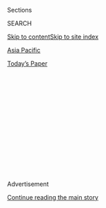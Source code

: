 <div id="app">

<div>

<div>

<div>

<div class="NYTAppHideMasthead css-1q2w90k e1suatyy0">

<div class="section css-ui9rw0 e1suatyy2">

<div class="css-eph4ug er09x8g0">

<div class="css-6n7j50">

</div>

<span class="css-1dv1kvn">Sections</span>

<div class="css-10488qs">

<span class="css-1dv1kvn">SEARCH</span>

</div>

[Skip to content](#site-content)[Skip to site index](#site-index)

</div>

<div id="masthead-section-label" class="css-1wr3we4 eaxe0e00">

[Asia
Pacific](https://www.nytimes3xbfgragh.onion/section/world/asia)

</div>

<div class="css-10698na e1huz5gh0">

</div>

</div>

<div id="masthead-bar-one" class="section hasLinks css-15hmgas e1csuq9d3">

<div class="css-uqyvli e1csuq9d0">

</div>

<div class="css-1uqjmks e1csuq9d1">

</div>

<div class="css-9e9ivx">

[](https://myaccount.nytimes3xbfgragh.onion/auth/login?response_type=cookie&client_id=vi)

</div>

<div class="css-1bvtpon e1csuq9d2">

[Today’s
Paper](https://www.nytimes3xbfgragh.onion/section/todayspaper)

</div>

</div>

</div>

</div>

<div data-aria-hidden="false">

<div id="site-content" data-role="main">

<div>

<div class="css-1aor85t" style="opacity:0.000000001;z-index:-1;visibility:hidden">

<div class="css-1hqnpie">

<div class="css-epjblv">

<span class="css-17xtcya">[Asia
Pacific](/section/world/asia)</span><span class="css-x15j1o">|</span><span class="css-fwqvlz">China’s
Detention Camps for Muslims Turn to Forced
Labor</span>

</div>

<div class="css-k008qs">

<div class="css-1iwv8en">

<span class="css-18z7m18"></span>

<div>

</div>

</div>

<span class="css-1n6z4y">https://nyti.ms/2QUZ3vh</span>

<div class="css-1705lsu">

<div class="css-4xjgmj">

<div class="css-4skfbu" data-role="toolbar" data-aria-label="Social Media Share buttons, Save button, and Comments Panel with current comment count" data-testid="share-tools">

  - 
  - 
  - 
  - 
    
    <div class="css-6n7j50">
    
    </div>

  - 
  - 

</div>

</div>

</div>

</div>

</div>

</div>

<div id="NYT_TOP_BANNER_REGION" class="css-13pd83m">

</div>

<div id="top-wrapper" class="css-1sy8kpn">

<div id="top-slug" class="css-l9onyx">

Advertisement

</div>

[Continue reading the main
story](#after-top)

<div class="ad top-wrapper" style="text-align:center;height:100%;display:block;min-height:250px">

<div id="top" class="place-ad" data-position="top" data-size-key="top">

</div>

</div>

<div id="after-top">

</div>

</div>

<div id="sponsor-wrapper" class="css-1hyfx7x">

<div id="sponsor-slug" class="css-19vbshk">

Supported by

</div>

[Continue reading the main
story](#after-sponsor)

<div id="sponsor" class="ad sponsor-wrapper" style="text-align:center;height:100%;display:block">

</div>

<div id="after-sponsor">

</div>

</div>

<div class="css-1vkm6nb ehdk2mb0">

# China’s Detention Camps for Muslims Turn to Forced Labor

</div>

<div class="css-79elbk" data-testid="photoviewer-wrapper">

<div class="css-z3e15g" data-testid="photoviewer-wrapper-hidden">

</div>

<div class="css-1a48zt4 ehw59r15" data-testid="photoviewer-children">

![<span class="css-16f3y1r e13ogyst0" data-aria-hidden="true">Chinese
state television showed Muslims attending classes on how to be
law-abiding citizens. Evidence is emerging that detainees are also being
forced to take jobs in new
factories.</span>](https://static01.graylady3jvrrxbe.onion/images/2018/12/17/world/17xinjiang-labor1/merlin_148213692_0d79ec0d-c129-4886-9ab0-1a8f8723d82a-articleLarge.jpg?quality=75&auto=webp&disable=upscale)

</div>

</div>

<div class="css-xt80pu e12qa4dv0">

<div class="css-18e8msd">

<div class="css-vp77d3 epjyd6m0">

<div class="css-1baulvz">

By [<span class="css-1baulvz" itemprop="name">Chris
Buckley</span>](https://www.nytimes3xbfgragh.onion/by/chris-buckley) and
[<span class="css-1baulvz last-byline" itemprop="name">Austin
Ramzy</span>](https://www.nytimes3xbfgragh.onion/by/austin-ramzy)

</div>

</div>

  - Dec. 16,
    2018

  - 
    
    <div class="css-4xjgmj">
    
    <div class="css-d8bdto" data-role="toolbar" data-aria-label="Social Media Share buttons, Save button, and Comments Panel with current comment count" data-testid="share-tools">
    
      - 
      - 
      - 
      - 
        
        <div class="css-6n7j50">
        
        </div>
    
      - 
      - 
    
    </div>
    
    </div>

</div>

<div class="css-tk9fsr">

[阅读简体中文版](https://cn.nytimes3xbfgragh.onion/china/20181217/xinjiang-china-forced-labor-camps-uighurs/ "Read in Simplified Chinese")[閱讀繁體中文版](https://cn.nytimes3xbfgragh.onion/china/20181217/xinjiang-china-forced-labor-camps-uighurs/zh-hant/ "Read in Traditional Chinese")[Leer
en
español](https://www.nytimes3xbfgragh.onion/es/2018/12/18/campos-trabajo-musulmanes-china "Read in Spanish")

</div>

</div>

<div class="section meteredContent css-1r7ky0e" name="articleBody" itemprop="articleBody">

<div class="css-1fanzo5 StoryBodyCompanionColumn">

<div class="css-53u6y8">

KASHGAR, China — Muslim inmates from internment camps in far western
China hunched over sewing machines, in row after row. They were among
[hundreds of thousands who had been
detained](https://www.nytimes3xbfgragh.onion/2018/09/08/world/asia/china-uighur-muslim-detention-camp.html)
and spent month after month renouncing their religious convictions. Now
the government was showing them on television as models of repentance,
earning good pay — and political salvation — as factory workers.

China’s ruling Communist Party has said in a surge of upbeat propaganda
that a sprawling network of camps in the Xinjiang region is providing
job training and putting detainees on production lines for their own
good, offering an escape from poverty, backwardness and the temptations
of radical Islam.

But mounting evidence suggests a system of forced labor is emerging from
the camps, a development likely to intensify international condemnation
of China’s drastic efforts to [control and
indoctrinate](https://www.nytimes3xbfgragh.onion/2018/09/08/world/asia/china-uighur-muslim-detention-camp.html)
a Muslim ethnic minority population of more than 12 million in Xinjiang.

Accounts from the region, satellite images and previously unreported
official documents indicate that growing numbers of detainees are being
sent to new factories, built inside or near the camps, where inmates
have little choice but to accept jobs and follow orders.

</div>

</div>

<div class="css-1fanzo5 StoryBodyCompanionColumn">

<div class="css-53u6y8">

“These people who are detained provide free or low-cost forced labor for
these factories,” said Mehmet Volkan Kasikci, a researcher in Turkey who
has collected accounts of inmates in the factories by interviewing
relatives who have left China. “Stories continue to come to me,” he
said.

China has defied an international outcry against the vast internment
program in Xinjiang, which holds Muslims and forces them to renounce
religious piety and pledge loyalty to the party. The emerging labor
program underlines the government’s determination to continue operating
the camps despite calls from United Nations [human rights
officials](https://www.nytimes3xbfgragh.onion/2018/11/13/world/asia/un-china-xinjiang-muslim-internments.html),
the [United
States](https://www.nytimes3xbfgragh.onion/2018/09/10/world/asia/us-china-sanctions-muslim-camps.html)
and [other
governments](https://www.nytimes3xbfgragh.onion/2018/11/06/world/asia/china-detention-uighur-muslims.html)
to close them.

</div>

</div>

<div class="css-79elbk" data-testid="photoviewer-wrapper">

<div class="css-z3e15g" data-testid="photoviewer-wrapper-hidden">

</div>

<div class="css-1a48zt4 ehw59r15" data-testid="photoviewer-children">

![<span class="css-16f3y1r e13ogyst0" data-aria-hidden="true">A
satellite image taken in September shows an internment camp in Xinjiang.
The buildings in the upper left corner appear to be of a design commonly
used by
factories.</span><span class="css-cnj6d5 e1z0qqy90" itemprop="copyrightHolder"><span class="css-1ly73wi e1tej78p0">Credit...</span><span>Terraserver/Digital
Globe</span></span>](https://static01.graylady3jvrrxbe.onion/images/2018/12/17/world/17xinjiang-labor5/17xinjiang-labor5-articleLarge.jpg?quality=75&auto=webp&disable=upscale)

</div>

</div>

<div class="css-1fanzo5 StoryBodyCompanionColumn">

<div class="css-53u6y8">

The program aims to transform scattered Uighurs, Kazakhs and other
ethnic minorities — many of them farmers, shopkeepers and tradespeople —
into a disciplined, Chinese-speaking industrial work force, loyal to the
Communist Party and factory bosses, according to official plans
published online.

These documents describe the camps as vocational training centers and do
not specify whether inmates are required to accept assignments to
factories or other jobs. But pervasive restrictions on the movement and
employment of Muslim minorities in Xinjiang, as well as a government
effort to persuade businesses to open factories around the camps,
suggest that they have little choice.

</div>

</div>

<div class="css-1fanzo5 StoryBodyCompanionColumn">

<div class="css-53u6y8">

Independent accounts from inmates who have worked in the factories are
rare. The police block attempts to get near the camps and closely
monitor foreign journalists who travel to Xinjiang, making it all but
impossible to conduct interviews in the region. And most Uighurs who
have fled Xinjiang did so before the factory program grew in recent
months.

But Serikzhan Bilash, a founder of Atajurt Kazakh Human Rights, an
organization in Kazakhstan that helps ethnic Kazakhs who have left
neighboring Xinjiang, said he had interviewed relatives of 10 inmates
who had told their families that they were made to work in factories
after undergoing indoctrination in the camps.

They mostly made clothes, and they called their employers “black
factories,” because of the low wages and tough conditions, he said.

Mr. Kasikci also described several cases based on interviews with family
members: Sofiya Tolybaiqyzy, who was sent from a camp to work in a
carpet factory. Abil Amantai, 37, who was put in a camp a year ago and
told relatives he was working in a textile factory for $95 a month.
Nural Razila, 25, who had studied oil drilling but after a year in a
camp was sent to a new textile factory nearby.

“It’s not as though they have a choice of whether they get to work in a
factory, or what factory they are assigned to,” said [Darren
Byler](https://anthropology.washington.edu/people/darren-byler), a
lecturer at the University of Washington who studies Xinjiang and
visited the region in
April.

</div>

</div>

<div class="css-79elbk" data-testid="photoviewer-wrapper">

<div class="css-z3e15g" data-testid="photoviewer-wrapper-hidden">

</div>

<div class="css-1a48zt4 ehw59r15" data-testid="photoviewer-children">

<div class="css-1xdhyk6 erfvjey0">

<span class="css-1ly73wi e1tej78p0">Image</span>

<div class="css-zjzyr8">

<div data-testid="lazyimage-container" style="height:257.77777777777777px">

</div>

</div>

</div>

<span class="css-16f3y1r e13ogyst0" data-aria-hidden="true">Uighur men
at a tea house in Kashgar, an area in southern Xinjiang that is a focus
of the expanding labor
program.</span><span class="css-cnj6d5 e1z0qqy90" itemprop="copyrightHolder"><span class="css-1ly73wi e1tej78p0">Credit...</span><span>Bryan
Denton for The New York Times</span></span>

</div>

</div>

<div class="css-1fanzo5 StoryBodyCompanionColumn">

<div class="css-53u6y8">

He said it was safe to conclude that hundreds of thousands of detainees
could be compelled to work in factories if the program were put in place
at all of the region’s internment camps.

</div>

</div>

<div class="css-1fanzo5 StoryBodyCompanionColumn">

<div class="css-53u6y8">

The Xinjiang government did not respond to faxed questions about the
factories, nor did the State Council Information Office, the central
government agency that answers reporters’ questions.

The documents detail plans for inmates, even those formally released
from the camps, to take jobs at factories that work closely with the
camps to continue to monitor and control them. The socks, suits, skirts
and other goods made by these laborers would be sold in Chinese stores
and could trickle into overseas markets.

Kashgar, an ancient, predominantly Uighur area of southern Xinjiang that
is a focus of the program, reported that in 2018 alone it aimed to send
100,000 inmates who had been through the “vocational training centers”
to work in factories, according to a [plan issued in
August](http://kashi.gov.cn/Government/PublicInfoShow.aspx?ID=2963).

That figure may be an ambitious political goal rather than a realistic
target. But it suggests how many Uighurs and other Muslim ethnic
minorities may be held in the camps and sent to factories. Scholars have
estimated that [as many as one million
people](https://jamestown.org/program/evidence-for-chinas-political-re-education-campaign-in-xinjiang/)
have been detained. The Chinese government has not issued or confirmed
any figures.

“I don’t see China yielding an inch on Xinjiang,” said [John
Kamm](https://duihua.org/who-we-are/#0), the founder of the Dui Hua
Foundation, a San Francisco-based group that lobbies China on human
rights issues. “Now it seems we have entrepreneurs coming in and taking
advantage of the situation.”

The evolution of the Xinjiang camps echoes China’s “[re-education
through
labor](https://www.nytimes3xbfgragh.onion/1981/01/03/world/hundreds-of-thousands-toil-in-chinese-labor-camps.html)”
system, where citizens once were sent without trial to toil for years.
China abolished “re-education through labor” five years ago, but
Xinjiang appears to be creating a new
version.

</div>

</div>

<div style="max-width:100%;margin:0 auto">

<div class="css-17dprlf" data-id="100000006265614" data-slug="xinjiang-labor-map" style="max-width:300px">

</div>

</div>

<div class="css-1fanzo5 StoryBodyCompanionColumn">

<div class="css-53u6y8">

Retailers in the United States and other countries should guard against
buying goods made by workers from the Xinjiang camps, which could
[violate laws banning
imports](https://www.uscc.gov/sites/default/files/Research/Staff%20Report_Prison%20Labor%20Exports%20from%20China_Final%20Report%20070914.pdf)
produced by prison or forced labor, Mr. Kamm said.

</div>

</div>

<div class="css-1fanzo5 StoryBodyCompanionColumn">

<div class="css-53u6y8">

While the bulk of clothes and other textile goods manufactured in
Xinjiang ends up in domestic and Central Asian markets, some makes its
way to the United States and Europe.

Badger Sportswear, a company based in North Carolina, last month
received a container of polyester knitted T-shirts from Hetian Taida, a
company in Xinjiang that was shown on a [prime-time state television
broadcast promoting the
camps](https://www.youtube.com/watch?v=REGM8I2iMjU).

The program showed workers at a Hetian Taida plant, including a woman
who was described as a former camp inmate. But the small factory did not
appear to be on a camp site, and it is unclear whether it made the
T-shirts sent to North Carolina.

Ginny Gasswint, a Badger Sportswear executive, said the company had
ordered a small amount of products from Xinjiang, and used Worldwide
Responsible Accredited Production, a nonprofit certification
organization, to ensure that its suppliers meet standards.

Seth Lennon, a spokesman for Worldwide, said that Hetian Taida had only
recently enrolled in its program, and the organization had no
information on possible coerced labor in Xinjiang. “We will certainly
look into this,” he said.

Repeated calls over several days to Wu Hongbo, the chairman of Hetian
Taida, went unanswered.

Satellite imagery suggests that production lines are being built inside
some internment
camps.

</div>

</div>

<div class="css-79elbk" data-testid="photoviewer-wrapper">

<div class="css-z3e15g" data-testid="photoviewer-wrapper-hidden">

</div>

<div class="css-1a48zt4 ehw59r15" data-testid="photoviewer-children">

<div class="css-1xdhyk6 erfvjey0">

<span class="css-1ly73wi e1tej78p0">Image</span>

<div class="css-zjzyr8">

<div data-testid="lazyimage-container" style="height:286.77777777777777px">

</div>

</div>

</div>

<span class="css-16f3y1r e13ogyst0" data-aria-hidden="true">A state
television broadcast promoting the internment camps showed textile
workers at a company named Hetian Taida. The company shipped T-shirts to
North Carolina last month.</span>

</div>

</div>

<div class="css-1fanzo5 StoryBodyCompanionColumn">

<div class="css-53u6y8">

Images of [one camp featured in the state television
broadcast](https://medium.com/@shawnwzhang/satellite-imagery-of-xinjiang-re-education-camp-63-%E6%96%B0%E7%96%86%E5%86%8D%E6%95%99%E8%82%B2%E9%9B%86%E4%B8%AD%E8%90%A5%E5%8D%AB%E6%98%9F%E5%9B%BE-63-5b324fa241d1),
for example, show 10 to 12 large buildings with a single-story, one-room
design commonly used for factories, said Nathan Ruser, a researcher at
the Australian Strategic Policy Institute. The buildings are surrounded
by fencing and security towers, indicating that they are heavily guarded
like the rest of the camp.

“It seems unlikely that any detainee would be able to go to any building
that they were not taken to,” Mr. Ruser said.

Commercial registration records also show at least a few companies have
been established this year at addresses inside internment camps. They
include [a printing
factory](https://xin.baidu.com/detail/compinfo?pid=N4qLKt5szCV8cY9yeyLwcmh10gPAQIFMIw7H),
a [noodle
factory](https://xin.baidu.com/detail/compinfo?pid=lAMlHRitOZ*osCEY8tZVKeUAhr9D0tF-ewXX)
and at least
[two](https://gongshang.mingluji.com/xinjiang/name/%E8%8E%8E%E8%BD%A6%E5%AE%9C%E5%8F%B0%E5%98%89%E7%A6%BE%E7%BA%BA%E7%BB%87%E6%9C%89%E9%99%90%E5%85%AC%E5%8F%B8)
[clothing](https://web.archive.org/web/20181215064833/https://gongshang.mingluji.com/xinjiang/name/%E6%96%B0%E7%96%86%E6%81%92%E6%98%8C%E4%BC%9F%E4%B8%9A%E6%9C%8D%E8%A3%85%E6%9C%89%E9%99%90%E5%85%AC%E5%8F%B8)
and textile manufacturers at camps in rural areas around Kashgar.
Another clothing and bedding manufacturer is registered in a camp in
Aksu in northwestern Xinjiang.

The government’s effort to connect the internment camps with factories
emerged this year as the number of detainees climbed and Xinjiang faced
rising costs to build and run the camps.

Many camps were once called “transformation through education centers”
by the government, reflecting their mission: inducing inmates to cast
aside Islamic devotion and accept Communist Party supremacy.

But [since
August](https://www.nytimes3xbfgragh.onion/2018/08/13/world/asia/china-xinjiang-un.html),
the Chinese government has defended the camps by [arguing that they are
job training
centers](https://www.nytimes3xbfgragh.onion/2018/10/16/world/asia/china-muslim-camps-xinjiang-uighurs.html)
that will help lift detainees and their families out of poverty by
giving them the skills to join China’s economic mainstream. Many rural
Uighurs speak little Chinese, and language training has been advertised
as one of the main purposes of the camps.

</div>

</div>

<div class="css-1fanzo5 StoryBodyCompanionColumn">

<div class="css-53u6y8">

Yet the practical training in the camps often appears to be rudimentary,
said [Adrian Zenz](https://www.awm-korntal.eu/en/person/1302.html), a
social scientist at the European School of Culture and Theology who has
studied [the
campaign](https://jamestown.org/program/xinjiangs-re-education-and-securitization-campaign-evidence-from-domestic-security-budgets/).

</div>

</div>

<div class="css-79elbk" data-testid="photoviewer-wrapper">

<div class="css-z3e15g" data-testid="photoviewer-wrapper-hidden">

</div>

<div class="css-1a48zt4 ehw59r15" data-testid="photoviewer-children">

<div class="css-1xdhyk6 erfvjey0">

<span class="css-1ly73wi e1tej78p0">Image</span>

<div class="css-zjzyr8">

<div data-testid="lazyimage-container" style="height:257.77777777777777px">

</div>

</div>

</div>

<span class="css-16f3y1r e13ogyst0" data-aria-hidden="true">The old city
of Kashgar, where officials set a goal of sending 100,000 camp inmates
to work in factories this
year.</span><span class="css-cnj6d5 e1z0qqy90" itemprop="copyrightHolder"><span class="css-1ly73wi e1tej78p0">Credit...</span><span>Bryan
Denton for The New York Times</span></span>

</div>

</div>

<div class="css-1fanzo5 StoryBodyCompanionColumn">

<div class="css-53u6y8">

An early hint of the factory labor program came in March when Sun
Ruizhe, the president of the China National Textile and Apparel Council,
[described it to senior industry
representatives](http://www.ccta.org.cn/hyzx/201803/t20180305_3683861.html),
according to a transcript of his speech that was posted on industry
websites.

Mr. Sun said that Xinjiang planned to recruit from three main sources to
increase the textile and garment sector’s work force by more than
100,000 in 2018: impoverished households, struggling relatives of
prisoners and detainees, and the camp inmates, whose training “could be
combined with developing the textile and apparel section.”

In April, the Xinjiang government began rolling out [a
plan](https://www.sohu.com/a/227485314_280643) to attract textile and
garment companies. Local governments would receive funds to build
production sites for them near the camps; companies would receive a
subsidy of $260 to train each inmate they took on, as well other
incentives.

In remarks in October [defending the
camps](http://www.chinaxinjiang.cn/zixun/xjxw/201810/t20181016_570748.htm),
a top official in Xinjiang, Shohrat Zakir, said the government was busy
preparing “job assignments” for inmates formally finishing
indoctrination and training. A [budget
document](http://shache.xinjiang.gov.cn/webpub/bpf/mlgk/viewDetail.jsp?identifier=568884582/2018-00067)
this year from Yarkant, a county in Kashgar, said the camps were
responsible for “employment services.”

The inmates assigned to factories may have to stay for years.

Mr. Byler said a relative of a Uighur friend was sent to an
indoctrination camp in March and formally released this fall. But he was
then told he had to work for up to three years in a clothing factory.

</div>

</div>

<div class="css-1fanzo5 StoryBodyCompanionColumn">

<div class="css-53u6y8">

A government official, Mr. Byler said, suggested to his friend’s family
that if the relative worked hard, his time in the factory might be
reduced.

The Chinese state media has praised the centers as leading wayward
people toward modern civilization. It also reports that the workers are
generously paid.

“The training will turn them from ‘nomads’ into skilled marvels,” the
official Xinjiang Daily [said last
month](http://wap.xjdaily.com/xjrb/20181111/118479.html). “Education and
training will make them into ‘modern people,’ useful to society.”

</div>

</div>

</div>

<div>

</div>

<div>

</div>

<div>

</div>

<div>

<div id="bottom-wrapper" class="css-1ede5it">

<div id="bottom-slug" class="css-l9onyx">

Advertisement

</div>

[Continue reading the main
story](#after-bottom)

<div id="bottom" class="ad bottom-wrapper" style="text-align:center;height:100%;display:block;min-height:90px">

</div>

<div id="after-bottom">

</div>

</div>

</div>

</div>

</div>

## Site Index

<div>

</div>

## Site Information Navigation

  - [© <span>2020</span> <span>The New York Times
    Company</span>](https://help.nytimes3xbfgragh.onion/hc/en-us/articles/115014792127-Copyright-notice)

<!-- end list -->

  - [NYTCo](https://www.nytco.com/)
  - [Contact
    Us](https://help.nytimes3xbfgragh.onion/hc/en-us/articles/115015385887-Contact-Us)
  - [Work with us](https://www.nytco.com/careers/)
  - [Advertise](https://nytmediakit.com/)
  - [T Brand Studio](http://www.tbrandstudio.com/)
  - [Your Ad
    Choices](https://www.nytimes3xbfgragh.onion/privacy/cookie-policy#how-do-i-manage-trackers)
  - [Privacy](https://www.nytimes3xbfgragh.onion/privacy)
  - [Terms of
    Service](https://help.nytimes3xbfgragh.onion/hc/en-us/articles/115014893428-Terms-of-service)
  - [Terms of
    Sale](https://help.nytimes3xbfgragh.onion/hc/en-us/articles/115014893968-Terms-of-sale)
  - [Site
    Map](https://spiderbites.nytimes3xbfgragh.onion)
  - [Help](https://help.nytimes3xbfgragh.onion/hc/en-us)
  - [Subscriptions](https://www.nytimes3xbfgragh.onion/subscription?campaignId=37WXW)

</div>

</div>

</div>

</div>
